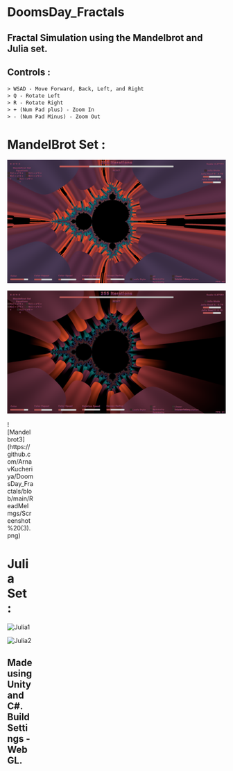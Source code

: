 # DoomsDay_Fractals
## Fractal Simulation using the Mandelbrot and Julia set. 

## Controls :
```
> WSAD - Move Forward, Back, Left, and Right
> Q - Rotate Left
> R - Rotate Right
> + (Num Pad plus) - Zoom In
> - (Num Pad Minus) - Zoom Out
``` 
# **MandelBrot Set :**
![Madelbrot1](https://github.com/ArnavKucheriya/DoomsDay_Fractals/blob/main/ReadMeImgs/Screenshot%20(1).png)

![Madelbrot2](https://github.com/ArnavKucheriya/DoomsDay_Fractals/blob/main/ReadMeImgs/Screenshot%20(2).png)

<div style="width:60px ; height:60px">
![Mandelbrot3](https://github.com/ArnavKucheriya/DoomsDay_Fractals/blob/main/ReadMeImgs/Screenshot%20(3).png)
<div>

# **Julia Set :** 
![Julia1](https://github.com/ArnavKucheriya/DoomsDay_Fractals/blob/main/ReadMeImgs/Screenshot%20(5).png)

![Julia2](https://github.com/ArnavKucheriya/DoomsDay_Fractals/blob/main/ReadMeImgs/Screenshot%20(4).png)

## Made using Unity and C#. Build Settings - WebGL.
